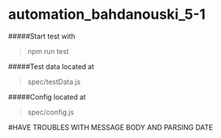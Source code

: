 # automation_bahdanouski_5-1

#####Start test with
>npm run test

#####Test data located at
>spec/testData.js

#####Config located at
>spec/config.js

#HAVE TROUBLES WITH MESSAGE BODY AND PARSING DATE
